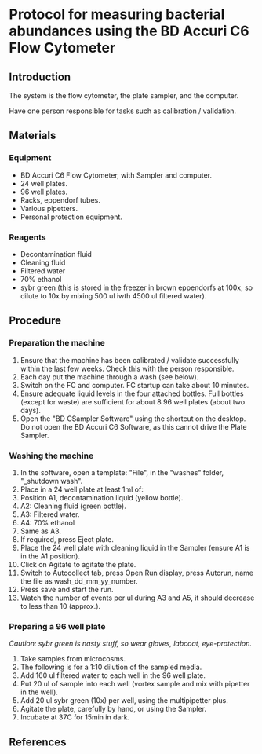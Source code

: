# Protocol for measuring bacterial abundances using the BD Accuri C6 Flow Cytometer

## Introduction

The system is the flow cytometer, the plate sampler, and the computer.

Have one person responsible for tasks such as calibration / validation.

## Materials

### Equipment

- BD Accuri C6 Flow Cytometer, with Sampler and computer.
- 24 well plates.
- 96 well plates.
- Racks, eppendorf tubes.
- Various pipetters.
- Personal protection equipment.

### Reagents

- Decontamination fluid
- Cleaning fluid
- Filtered water
- 70% ethanol
- sybr green (this is stored in the freezer in brown eppendorfs at 100x, so dilute to 10x by mixing 500 ul iwth 4500 ul filtered water).



## Procedure

### Preparation the machine
1. Ensure that the machine has been calibrated / validate successfully within the last few weeks. Check this with the person responsible.
2. Each day put the machine through a wash (see below).
2. Switch on the FC and computer. FC startup can take about 10 minutes.
3. Ensure adequate liquid levels in the four attached bottles. Full bottles (except for waste) are sufficient for about 8 96 well plates (about two days).
4. Open the "BD CSampler Software" using the shortcut on the desktop. Do not open the BD Accuri C6 Software, as this cannot drive the Plate Sampler.

### Washing the machine
1. In the software, open a template: "File", in the "washes" folder, "_shutdown wash".
2. Place in a 24 well plate at least 1ml of:
  1. Position A1, decontamination liquid (yellow bottle).
  2. A2: Cleaning fluid (green bottle).
  3. A3: Filtered water.
  4. A4: 70% ethanol
  5. Same as A3.
3. If required, press Eject plate.
4. Place the 24 well plate with cleaning liquid in the Sampler (ensure A1 is in the A1 position).
5. Click on Agitate to agitate the plate.
6. Switch to Autocollect tab, press Open Run display, press Autorun, name the file as wash_dd_mm_yy_number.
7. Press save and start the run.
8. Watch the number of events per ul during A3 and A5, it should decrease to less than 10 (approx.).

### Preparing a 96 well plate

*Caution: sybr green is nasty stuff, so wear gloves, labcoat, eye-protection.*

1. Take samples from microcosms.
2. The following is for a 1:10 dilution of the sampled media.
3. Add 160 ul filtered water to each well in the 96 well plate.
4. Put 20 ul of sample into each well (vortex sample and mix with pipetter in the well).
5. Add 20 ul sybr green (10x) per well, using the multipipetter plus.
6. Agitate the plate, carefully by hand, or using the Sampler.
7. Incubate at 37C for 15min in dark.


## References
